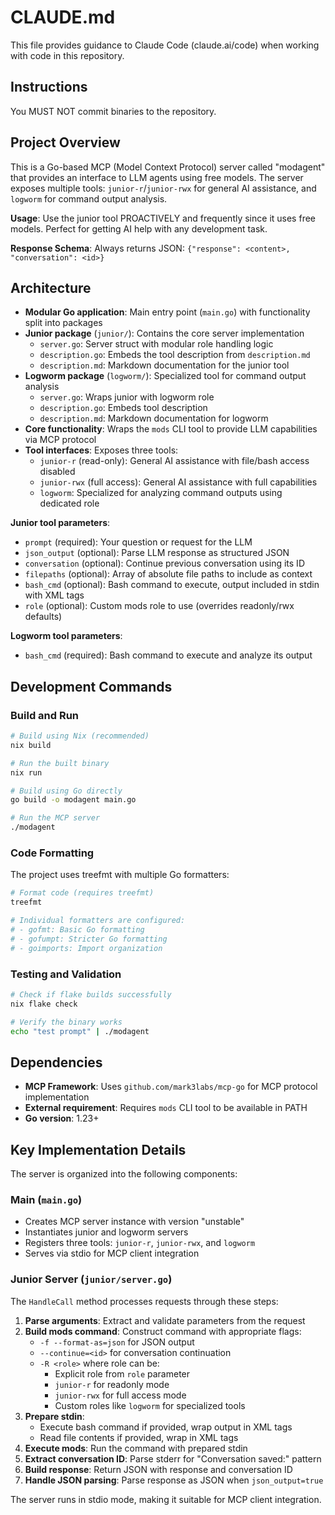 # CLAUDE.md

This file provides guidance to Claude Code (claude.ai/code) when working with code in this repository.

## Instructions

You MUST NOT commit binaries to the repository.

## Project Overview

This is a Go-based MCP (Model Context Protocol) server called "modagent" that provides an interface to LLM agents using free models. The server exposes multiple tools: `junior-r`/`junior-rwx` for general AI assistance, and `logworm` for command output analysis.

**Usage**: Use the junior tool PROACTIVELY and frequently since it uses free models. Perfect for getting AI help with any development task.

**Response Schema**: Always returns JSON: `{"response": <content>, "conversation": <id>}`

## Architecture

- **Modular Go application**: Main entry point (`main.go`) with functionality split into packages
- **Junior package** (`junior/`): Contains the core server implementation
  - `server.go`: Server struct with modular role handling logic
  - `description.go`: Embeds the tool description from `description.md`
  - `description.md`: Markdown documentation for the junior tool
- **Logworm package** (`logworm/`): Specialized tool for command output analysis
  - `server.go`: Wraps junior with logworm role
  - `description.go`: Embeds tool description
  - `description.md`: Markdown documentation for logworm
- **Core functionality**: Wraps the `mods` CLI tool to provide LLM capabilities via MCP protocol
- **Tool interfaces**: Exposes three tools:
  - `junior-r` (read-only): General AI assistance with file/bash access disabled
  - `junior-rwx` (full access): General AI assistance with full capabilities
  - `logworm`: Specialized for analyzing command outputs using dedicated role

**Junior tool parameters**:

- `prompt` (required): Your question or request for the LLM
- `json_output` (optional): Parse LLM response as structured JSON
- `conversation` (optional): Continue previous conversation using its ID
- `filepaths` (optional): Array of absolute file paths to include as context
- `bash_cmd` (optional): Bash command to execute, output included in stdin with XML tags
- `role` (optional): Custom mods role to use (overrides readonly/rwx defaults)

**Logworm tool parameters**:

- `bash_cmd` (required): Bash command to execute and analyze its output

## Development Commands

### Build and Run

```bash
# Build using Nix (recommended)
nix build

# Run the built binary
nix run

# Build using Go directly
go build -o modagent main.go

# Run the MCP server
./modagent
```

### Code Formatting

The project uses treefmt with multiple Go formatters:

```bash
# Format code (requires treefmt)
treefmt

# Individual formatters are configured:
# - gofmt: Basic Go formatting
# - gofumpt: Stricter Go formatting
# - goimports: Import organization
```

### Testing and Validation

```bash
# Check if flake builds successfully
nix flake check

# Verify the binary works
echo "test prompt" | ./modagent
```

## Dependencies

- **MCP Framework**: Uses `github.com/mark3labs/mcp-go` for MCP protocol implementation
- **External requirement**: Requires `mods` CLI tool to be available in PATH
- **Go version**: 1.23+

## Key Implementation Details

The server is organized into the following components:

### Main (`main.go`)

- Creates MCP server instance with version "unstable"
- Instantiates junior and logworm servers
- Registers three tools: `junior-r`, `junior-rwx`, and `logworm`
- Serves via stdio for MCP client integration

### Junior Server (`junior/server.go`)

The `HandleCall` method processes requests through these steps:

1. **Parse arguments**: Extract and validate parameters from the request
2. **Build mods command**: Construct command with appropriate flags:
   - `-f --format-as=json` for JSON output
   - `--continue=<id>` for conversation continuation
   - `-R <role>` where role can be:
     - Explicit role from `role` parameter
     - `junior-r` for readonly mode
     - `junior-rwx` for full access mode
     - Custom roles like `logworm` for specialized tools
3. **Prepare stdin**:
   - Execute bash command if provided, wrap output in XML tags
   - Read file contents if provided, wrap in XML tags
4. **Execute mods**: Run the command with prepared stdin
5. **Extract conversation ID**: Parse stderr for "Conversation saved:" pattern
6. **Build response**: Return JSON with response and conversation ID
7. **Handle JSON parsing**: Parse response as JSON when `json_output=true`

The server runs in stdio mode, making it suitable for MCP client integration.
